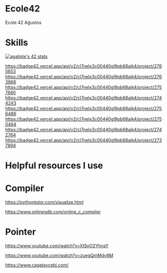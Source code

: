 # Ecole42
Ecole 42 Ağustos


# Skills #
[![agaliste's 42 stats](https://badge42.vercel.app/api/v2/cl7nelx3c00440gl9pb68ajk4/stats?cursusId=9&coalitionId=undefined)](https://github.com/JaeSeoKim/badge42)

https://badge42.vercel.app/api/v2/cl7nelx3c00440gl9pb68ajk4/project/2765653
https://badge42.vercel.app/api/v2/cl7nelx3c00440gl9pb68ajk4/project/2763866
https://badge42.vercel.app/api/v2/cl7nelx3c00440gl9pb68ajk4/project/2757660
https://badge42.vercel.app/api/v2/cl7nelx3c00440gl9pb68ajk4/project/2744243
https://badge42.vercel.app/api/v2/cl7nelx3c00440gl9pb68ajk4/project/2756486
https://badge42.vercel.app/api/v2/cl7nelx3c00440gl9pb68ajk4/project/2750464
https://badge42.vercel.app/api/v2/cl7nelx3c00440gl9pb68ajk4/project/2742764
https://badge42.vercel.app/api/v2/cl7nelx3c00440gl9pb68ajk4/project/2737894


# Helpful resources I use #

# Compiler #
https://pythontutor.com/visualize.html

https://www.onlinegdb.com/online_c_compiler

# Pointer #

https://www.youtube.com/watch?v=XISnO2YhnsY

https://www.youtube.com/watch?v=zuegQmMdy8M

https://www.cagataycebi.com/
